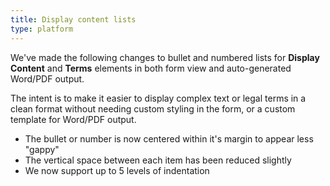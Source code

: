 ```yaml
---
title: Display content lists
type: platform
---
```


We've made the following changes to bullet and numbered lists for **Display Content** and **Terms** elements in both form view and auto-generated Word/PDF output.

The intent is to make it easier to display complex text or legal terms in a clean format without needing custom styling in the form, or a custom template for Word/PDF output.

* The bullet or number is now centered within it's margin to appear less "gappy"
* The vertical space between each item has been reduced slightly
* We now support up to 5 levels of indentation